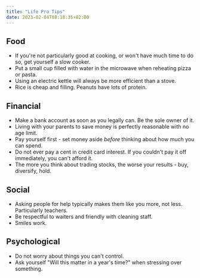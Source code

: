 ```yaml
---
title: "Life Pro Tips"
date: 2023-02-04T08:18:35+02:00
---
```


## Food

- If you're not particularly good at cooking, or won't have much time to do so, get yourself a slow cooker.
- Put a small cup filled with water in the microwave when reheating pizza or pasta.
- Using an electric kettle will always be more efficient than a stove.
- Rice is cheap and filling. Peanuts have lots of protein.

## Financial

- Make a bank account as soon as you legally can. Be the sole owner of it.
- Living with your parents to save money is perfectly reasonable with no age limit.
- Pay yourself first - set money aside *before* thinking about how much you can spend.
- Do not ever pay a cent in credit card interest. If you couldn't pay it off immediately, you can't afford it.
- The more you think about trading stocks, the worse your results - buy, diversify, hold.

## Social

- Asking people for help typically makes them like you more, not less. Particularly teachers.
- Be respectful to waiters and friendly with cleaning staff.
- Smiles work.

## Psychological

- Do not worry about things you can't control.
- Ask yourself "Will this matter in a year's time?" when stressing over something.
